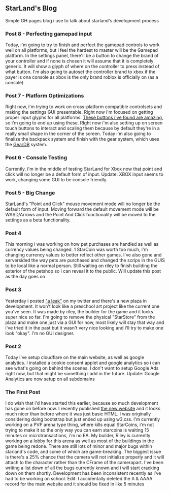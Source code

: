## StarLand's Blog
Simple GH pages blog i use to talk about starland's development process

### Post 8 - Perfecting gamepad input
Today, i'm going to try to finish and perfect the gamepad controls to work well on all platforms, but i feel the hardest to master will be the Gamepad platform. In the settings panel, there'll be a button to change the brand of your controller and if none is chosen it will assume that it is completely generic. It will show a glyph of where on the controller to press instead of what button. I'm also going to autoset the controller brand to xbox if the payer is ona  console as xbox is the only brand roblox is officially on (as a console)

### Post 7 - Platform Optimizations
Right now, i'm trying to work on cross-platform compatible controlsets and making the settings GUI presentable. Right now i'm focused on getting proper input glyphs for all platforms. [These buttons i've found are amazing,](https://thoseawesomeguys.com/prompts/) so i'm going to end up using these. RIght now i'm also setting up on screen touch buttons to interact and scaling them because by default they're in a really small shape in the ocrner of the screen. Today i'm also going to finalize the backpack system and finish with the gear system, which uses the [GearDB](https://github.com/StarLandRBLX/GearDB) system. 
### Post 6 - Console Testing
Currently, i'm in the middle of testing StarLand for Xbox now that point and click will no longer be a default form of input. Update: XBOX input seems to work, changing some GUI to be console friendly.

### Post 5 - Big Change
StarLand's "Point and Click" mouse movement mode will no longer be the default form of input. Moving forward the default movement mode will be WASD/Arrows and the Point And Click functionality will be moved to the settings as a beta functionality.

### Post 4
This morning i was working on how pet purchases are handled as well as currency values being changed. 1 StarCoin was worth too much, i'm changing currency values to better reflect other games. I've also gone and serversided the way pets are purchased and changed the scrips in the GUIS to be local like a normal person. Still waiting on riley to finish building the exterior of the petshop so i can reveal it to the public. Will update this post as the day goes on

### Post 3 
Yesterday i posted ["a leak"](https://blog.playstar.land/images/FN2x0KOWUAYfJ9k.png) on my twitter and there's a new plaza in development. It won't look like a preschool art project like the current one you've seen. It was made by riley, the builder for the game and it looks super nice so far. I'm going to remove the physical "StarStore" from the plaza and make one just via a GUI for now, most likely will stay that way and i've tried it in the past but it wasn't very nice looking and i'll try to make one look "okay". I'm no GUI designer.

### Post 2
Today i've setup cloudflare on the main website, as well as google analytics. I installed a cookie consent applet and google analytics so i can see what's going on behind the scenes. I don't want to setup Google Ads right now, but that might be something i add in the future.
Update: Google Analytics are now setup on all subdomains

### The First Post
I do wish that i'd have started this earlier, because so much development has gone on before now.
I recently published [the new website](https://playstar.land) and it looks much nicer than before where it was just basic HTML.
I was originally considering doing bootstrap but just ended up using w3.css. I'm currently working on a PVP arena type thing, where kills equal StarCoins, i'm not trying to make it so the only way you can earn starcoins is waiting 15 minutes or microtransactions, i'm no EA.
My builder, Riley is currently working on a lobby for this arena as well as most of the buildings in the game being redone. 
There are still lots of minor and major bugs within starland's code, and some of which are game-breaking. 
The biggest issue is there's a 25% chance that the camera will not initialize properly and it will attach to the character rather than the CFrame of the camerapart.
I've been writing a list down of all the bugs currently known and i will start cracking down on them shortly. 
Development has been inconsistent recently as i've had to be working on school.
Edit: I accidentally deleted the A & AAAA record for the main website and it should be fixed in like 5 minutes
## 
